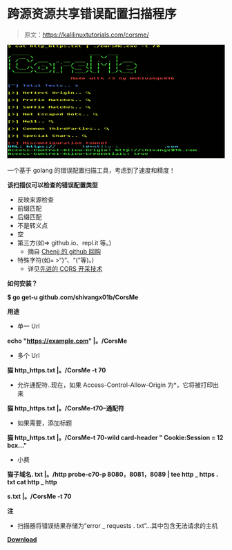# 跨源资源共享错误配置扫描程序

> 原文：<https://kalilinuxtutorials.com/corsme/>

[![CorsMe : Cross Origin Resource Sharing MisConfiguration Scanner](img/f93a3cb4e5353df6648761674648d253.png "CorsMe : Cross Origin Resource Sharing MisConfiguration Scanner")](https://1.bp.blogspot.com/-L9ZW3lCRyo8/XxDec1k0MAI/AAAAAAAAG5c/KuFY4Zp5rysAVyev7v5amirFk5t1klFCgCLcBGAsYHQ/s1600/CorsMe%25281%2529.png)

一个基于 golang 的错误配置扫描工具，考虑到了速度和精度！

**该扫描仪可以检查的错误配置类型**

*   反映来源检查
*   前缀匹配
*   后缀匹配
*   不是转义点
*   空
*   第三方(如=> github.io、repl.it 等。)
    *   摘自 [Chenjj 的 github 回购](https://github.com/chenjj/CORScanner/blob/master/origins.json)
*   特殊字符(如= >“}”、“(”等)。)
    *   详见[先进的 CORS 开采技术](https://www.corben.io/advanced-cors-techniques/)

**如何安装？**

**$ go get-u github.com/shivangx01b/CorsMe**

**用途**

*   单一 Url

**echo "https://example.com" |。/CorsMe**

*   多个 Url

**猫 http_https.txt |。/CorsMe -t 70**

*   允许通配符..现在，如果 Access-Control-Allow-Origin 为*，它将被打印出来

**猫 http_https.txt |。/CorsMe-t70–通配符**

*   如果需要，添加标题

**猫 http_https.txt |。/CorsMe-t 70-wild card-header " Cookie:Session = 12 bcx…"**

*   小费

**猫子域名. txt |。/http probe-c70-p 8080，8081，8089 | tee http _ https . txt cat http _ http**

**s.txt |。/CorsMe -t 70**

**注**

*   扫描器将错误结果存储为“error _ requests . txt”…其中包含无法请求的主机

[**Download**](https://github.com/Shivangx01b/CorsMe)